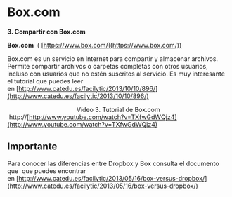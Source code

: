 # Box.com

**3\. Compartir con Box.com**

**Box.com**  ( [https://www.box.com/](https://www.box.com/))

Box.com es un servicio en Internet para compartir y almacenar archivos. Permite compartir archivos o carpetas completas con otros usuarios, incluso con usuarios que no estén suscritos al servicio. Es muy interesante el tutorial que puedes leer en [http://www.catedu.es/facilytic/2013/10/10/896/](http://www.catedu.es/facilytic/2013/10/10/896/)

                                        Vídeo 3. Tutorial de Box.com  http://[http://www.youtube.com/watch?v=TXfwGdWQjz4](http://www.youtube.com/watch?v=TXfwGdWQjz4)

## Importante

Para conocer las diferencias entre Dropbox y Box consulta el documento que  que puedes encontrar en [http://www.catedu.es/facilytic/2013/05/16/box-versus-dropbox/](http://www.catedu.es/facilytic/2013/05/16/box-versus-dropbox/)

